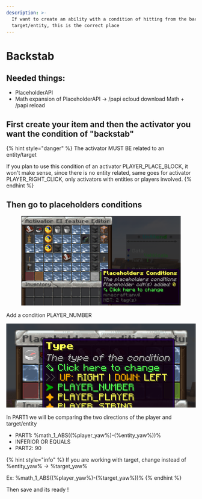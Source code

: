 ```yaml
---
description: >-
  If want to create an ability with a condition of hitting from the back of the
  target/entity, this is the correct place
---
```


# Backstab

## Needed things:

* PlaceholderAPI
* Math expansion of PlaceholderAPI -> /papi ecloud download Math + /papi reload

## First create your item and then the activator you want the condition of "backstab"

{% hint style="danger" %}
The activator MUST BE related to an entity/target

If you plan to use this condition of an activator PLAYER\_PLACE\_BLOCK, it won't make sense, since there is no entity related, same goes for activator PLAYER\_RIGHT\_CLICK, only activators with entities or players involved.
{% endhint %}

## Then go to placeholders conditions

<figure><img src="../../../.gitbook/assets/image (147).png" alt=""><figcaption></figcaption></figure>

Add a condition PLAYER\_NUMBER

![](<../../../.gitbook/assets/image (358).png>)

In PART1 we will be comparing the two directions of the player and target/entity

* PART1: %math\_1\_ABS((%player\_yaw%)-(%entity\_yaw%))%
* INFERIOR OR EQUALS
* PART2: 90

{% hint style="info" %}
If you are working with target, change instead of %entity\_yaw% -> %target\_yaw%

Ex: %math\_1\_ABS((%player\_yaw%)-(%target\_yaw%))%
{% endhint %}

Then save and its ready !
